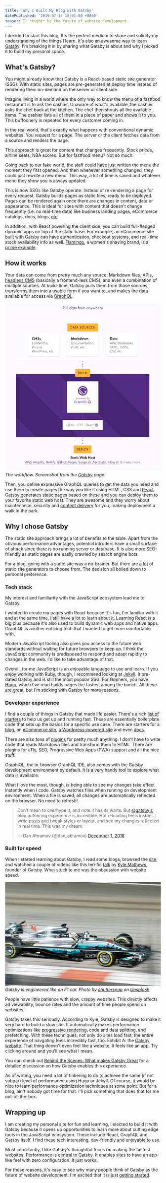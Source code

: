 ```yaml
---
title: 'Why I Built My Blog with Gatsby'
datePublished: '2019-07-14 18:01:00 +0800'
teaser: It *might* be the future of website development.
---
```


I decided to start this blog. It's the perfect medium to share and solidify my understanding of the things I learn. It's also an awesome way to learn [Gatsby](https://www.gatsbyjs.org/). I'm breaking it in by sharing what Gatsby is about and why I picked it to build my personal space.

## What's Gatsby?

You might already know that Gatsby is a React-based static site generator (SSG). With static sites, pages are _pre_-generated at deploy time instead of rendering them on-demand on the server or client side.

Imagine living in a world where the only way to know the menu of a fastfood restaurant is to ask the cashier. Unaware of what's available, the cashier asks the chef back at the kitchen. The chef then shouts all the available items. The cashier lists all of them in a piece of paper and shows it to you. This buffoonery is repeated for every customer coming in.

In the real world, that's exactly what happens with conventional dynamic websites. You request for a page. The server or the client fetches data from a source and renders the page.

This approach is great for content that changes frequently. Stock prices, airline seats, NBA scores. But for fastfood menu? Not so much.

Going back to our fake world, the staff could have just written the menu the moment they first opened. And then whenever something changed, they could just rewrite a new menu. This way, a lot of time is saved and whatever menu they show you is always updated.

This is how SSGs like Gatsby operate. Instead of re-rendering a page for every request, Gatsby builds pages as static files, ready to be deployed. Pages can be rendered again once there are changes in content, data or appearance. This is ideal for sites with content that doesn't change frequently (i.e. no real-time data) like business landing pages, eCommerce catalogs, docs, blogs, [etc](https://www.gatsbyjs.org/showcase/).

In addition, with React powering the client side, you can build full-fledged dynamic apps on top of the static base. For example, an eCommerce site built with Gatsby can have authentication, checkout systems, and real-time stock availability info as well. [Flamingo](https://www.shopflamingo.com/), a women's shaving brand, is a [prime example](https://www.youtube.com/watch?v=cp6nWSBEM0o).

## How it works

Your data can come from pretty much any source: Markdown files, APIs, [headless CMS](https://headlesscms.org) (basically a frontend-less CMS), and even a combination of multiple sources. At build-time, Gatsby pulls them from those sources, transforms them into a usable form if you want to, and makes the data available for access via [GraphQL](https://graphql.org/).

![How Gatsby Works](how-gatsby-works.png)
_The workflow. Screenshot from the [Gatsby](https://www.gatsbyjs.org/) page._

Then, you define expressive GraphQL queries to get the data you need and use them to create pages the way you like it using HTML, CSS and [React](https://reactjs.org/). Gatsby generates static pages based on these and you can deploy them to your favorite static web host. They are awesome and they worry about maintenance, security and [content delivery](https://en.wikipedia.org/wiki/Content_delivery_network) for you, making deployment a walk in the park.


## Why I chose Gatsby

The static site approach brings a lot of benefits to the table. Apart from the obvious performance advantages, potential intruders have a small surface of attack since there is no running server or database. It is also more SEO-friendly as static pages are easily crawled by search engine bots.

For a blog, going with a static site was a no-brainer. But there are [a lot](https://www.staticgen.com/) of static site generators to choose from. The decision all boiled down to personal preference.

### Tech stack

My interest and familiarity with the JavaScript ecosystem lead me to Gatsby.

I wanted to create my pages with React because it's fun, I'm familiar with it and at the same time, I still have a lot to learn about it. Learning React is a big plus because it's also used to build dynamic web apps and native apps. GraphQL is another enticing tech that I wanted to get more comfortable with.

Modern JavaScript tooling also gives you access to the future web standards without waiting for future browsers to keep up. I think the JavaScript community is predisposed to respond and adapt rapidly to changes in the web. I'd like to take advantage of that.

Overall, for me JavaScript is an enjoyable language to use and learn. If you enjoy working with Ruby, though, I recommend looking at [Jekyll](https://jekyllrb.com/). It pre-dated Gatsby and is still the most popular SSG. For Gophers, you have [Hugo](https://gohugo.io/), which I've read builds pages the fastest among the bunch. All these are great, but I'm sticking with Gatsby for more reasons.

### Developer experience

I find a couple of things in Gatsby that made life easier. There's a rich [list of starters](https://www.gatsbyjs.org/starters) to help us get up and running fast. These are essentially boilerplate code that sets up the basics for a specific use case. There are starters for a [blog](https://www.gatsbyjs.org/starters/gatsbyjs/gatsby-starter-blog/), an [eCommerce site](https://www.gatsbyjs.org/starters/parmsang/gatsby-starter-ecommerce/), [a Wordpress-powered site](https://www.gatsbyjs.org/starters/GatsbyCentral/gatsby-starter-wordpress/) and even [docs](https://www.gatsbyjs.org/starters/whoisryosuke/gatsby-documentation-starter/).

There are also tons of [plugins](https://www.gatsbyjs.org/plugins/) for pretty much anything. I don't have to write code that reads Markdown files and transform them to HTML. There are plugins for a11y, SEO, Progressive Web Apps (PWA) support and all the nice stuff.

GraphiQL, the in-browser GraphQL IDE, also comes with the Gatsby development environment by default. It is a very handy tool to explore what data is available.

What I love the most, though, is being able to see my changes take effect instantly when I code. Gatsby watches files when running on development environment. When a file is saved, all changes are automatically reflected on the browser. No need to refresh!

<blockquote class="twitter-tweet"><p lang="en" dir="ltr">Don’t mean to overhype it, and note it has its warts. But <a href="https://twitter.com/gatsbyjs?ref_src=twsrc%5Etfw">@gatsbyjs</a> blog authoring experience is incredible. Hot reloading feels instant. I write posts and tweak styles or layout, and see my changes reflected in real time. This was my dream.</p>&mdash; Dan Abramov (@dan_abramov) <a href="https://twitter.com/dan_abramov/status/1068884262273933312?ref_src=twsrc%5Etfw">December 1, 2018</a></blockquote> <script async src="https://platform.twitter.com/widgets.js" charset="utf-8"></script>


### Built for speed

When I started learning about Gatsby, I read some blogs, browsed the [site](https://www.gatsbyjs.org/), and watched a couple of videos like this terrific [talk](https://www.youtube.com/watch?v=Gtd-Ht-D0sg) by [Kyle Mathews](https://twitter.com/kylemathews), founder of Gatsby. What stuck to me was the obsession with website speed.

![F1 Car Speed](f1-car-speed.jpg)
_Gatsby is engineered like an F1 car. Photo by [chuttersnap](https://unsplash.com/@chuttersnap) on [Unsplash](https://unsplash.com)_

People have little patience with slow, crappy websites. This directly affects ad viewability, bounce rates and the amount of time people spend on websites.

Gatsby takes this seriously. According to Kyle, Gatsby is designed to make it very hard to build a slow site. It automatically makes performance optimizations like [progressive rendering](https://medium.com/ben-and-dion/progressive-rendering-a-killer-and-under-appreciated-feature-of-the-web-97c789b608c1), code and data splitting, and prefetching. With these techniques, not only do sites load fast, the entire experience of navgating feels incredibly fast, too. Exhibit A: the [Gatsby website](https://www.gatsbyjs.org/). That thing doesn't even feel like a website, it feels like an app. Try clicking around and you'll see what I mean.

You can check out [Behind the Scenes: What makes Gatsby Great](https://www.gatsbyjs.org/blog/2019-04-02-behind-the-scenes-what-makes-gatsby-great/) for a detailed discussion on how Gatsby enables this experience.

As of writing, you need a lot of tinkering to do to achieve the same (if not subpar) level of performance using Hugo or Jekyll. Of course, it would be nice to learn performance optimization techniques at some point. But for a blog, ain't nobody got time for that. I'll pick something that does that for me out-of-the-box.


## Wrapping up

I am creating my personal site for fun and learning, I elected to build it with Gatsby because it opens up opportunities to learn more about cutting edge tools in the JavaScript ecosystem. These include React, GraphQL and Gatsby itself. I find these tech interesting, dev-friendly and enjoyable to use.

Most importantly, I like Gatsby's thoughtful focus on making the fastest websites. Performance is central to Gatsby. It enables sites to have an app-like feel with zero configuration. It just works.

For these reasons, it's easy to see why many people think of Gatsby as the future of website development. I'm excited that it is just [getting started](https://www.youtube.com/watch?v=1tjvFldRg6A).


<!--
    Setting up `gatsby-source-filesystem` allows you to query file nodes through GraphQL. It adds these fields:
        - allFile
        - directory
        - file
-->

<!-- 
    Doing a GraphQL query in a page
-->

<!--
Source plugins pull data from a data source into the Gatsby data system.
Transformer plugins transform this raw data into something more usable
-->

<!--

-->